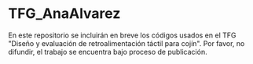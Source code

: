 # TFG_AnaAlvarez
En este repositorio se incluirán en breve los códigos usados en el TFG "Diseño y evaluación de retroalimentación táctil para cojín". Por favor, no difundir, el trabajo se encuentra bajo proceso de publicación. 
